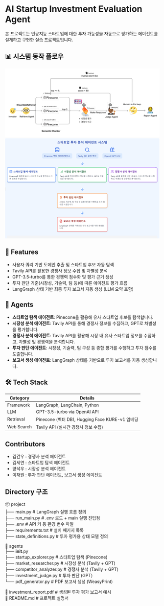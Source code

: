 # AI Startup Investment Evaluation Agent
본 프로젝트는 인공지능 스타트업에 대한 투자 가능성을 자동으로 평가하는 에이전트를 설계하고 구현한 실습 프로젝트입니다.


## 📊 시스템 동작 플로우

<img src="../flowchart.png"/>
<img src="../diagram.png"/>

## 🚀 Features

- 사용자 쿼리 기반 도메인 추출 및 스타트업 후보 자동 탐색
- Tavily API를 활용한 경쟁사 정보 수집 및 차별성 분석
- GPT-3.5-turbo를 통한 경쟁력 점수화 및 평가 근거 생성
- 투자 판단 기준(시장성, 기술력, 팀 등)에 따른 에이전트 평가 흐름
- LangGraph 상태 기반 최종 투자 보고서 자동 생성 (LLM 요약 포함)

## 🤖 Agents

- **스타트업 탐색 에이전트**: Pinecone을 활용해 유사 스타트업 후보를 탐색합니다.
- **시장성 분석 에이전트**: Tavily API를 통해 경쟁사 정보를 수집하고, GPT로 차별성을 평가합니다.
- **경쟁사 분석 에이전트**: Tavily API를 활용해 시장 내 유사 스타트업 정보를 수집하고, 차별성 및 경쟁력을 분석합니다.
- **투자 판단 에이전트**: 시장성, 기술력, 팀 구성 등 종합 평가를 수행하고 투자 점수를 도출합니다.
- **보고서 생성 에이전트**: LangGraph 상태를 기반으로 투자 보고서를 자동 생성합니다.

## 🛠️ Tech Stack

| Category   | Details                                      |
|------------|----------------------------------------------|
| Framework  | LangGraph, LangChain, Python                 |
| LLM        | GPT-3.5-turbo via OpenAI API                 |
| Retrieval  | Pinecone (벡터 DB), Hugging Face KURE-v1 임베딩 |
| Web Search | Tavily API (실시간 경쟁사 정보 수집)         |


## Contributors 
- 김건우 : 경쟁사 분석 에이전트
- 김세연 : 스타트업 탐색 에이전트
- 양석우 : 시장성 분석 에이전트
- 이재원 : 투자 판단 에이전트, 보고서 생성 에이전트

## Directory 구조
📦 project <br>
├── main.py                 # LangGraph 실행 흐름 정의 <br>
├── run_main.py             # .env 로드 + main 실행 진입점 <br>
├── .env                    # API 키 등 환경 변수 파일 <br>
├── requirements.txt        # 설치 패키지 목록 <br>
├── state_definitions.py    # 투자 평가용 상태 모델 정의 <br>

📁 agents <br>
├── __init__.py <br>
├── startup_explorer.py     # 스타트업 탐색 (Pinecone) <br>
├── market_researcher.py    # 시장성 분석 (Tavily + GPT) <br>
├── competitor_analyzer.py  # 경쟁사 분석 (Tavily + GPT) <br>
├── investment_judge.py     # 투자 판단 (GPT) <br>
└── pdf_generator.py        # PDF 보고서 생성 (WeasyPrint) <br>

📄 investment_report.pdf     # 생성된 투자 평가 보고서 예시 <br>
📄 README.md                 # 프로젝트 설명서
